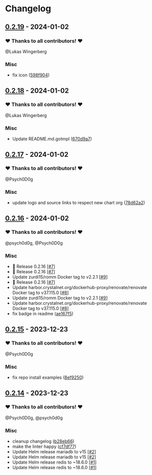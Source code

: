 # Changelog

## [0.2.19](https://github.com/CrystalNET-org/helm-romm/releases/tag/0.2.19) - 2024-01-02

### ❤️ Thanks to all contributors! ❤️

@Lukas Wingerberg

### Misc

- fix icon ([598f904](https://github.com/CrystalNET-org/helm-romm/commit/598f904e96189a1fdc8e7319efc02c41c8a9b689))

## [0.2.18](https://github.com/CrystalNET-org/helm-romm/releases/tag/0.2.18) - 2024-01-02

### ❤️ Thanks to all contributors! ❤️

@Lukas Wingerberg

### Misc

- Update README.md.gotmpl ([670d9a7](https://github.com/CrystalNET-org/helm-romm/commit/670d9a7078ae9b3bd1666e1195776a432c90ac77))

## [0.2.17](https://github.com/CrystalNET-org/helm-romm/releases/tag/0.2.17) - 2024-01-02

### ❤️ Thanks to all contributors! ❤️

@Psych0D0g

### Misc

- update logo and source links to respect new chart org ([78d62a2](https://github.com/CrystalNET-org/helm-romm/commit/78d62a23fb415153a8e3da15a3623cf76c376d3b))

## [0.2.16](https://github.com/CrystalNET-org/helm-romm/releases/tag/0.2.16) - 2024-01-02

### ❤️ Thanks to all contributors! ❤️

@psych0d0g, @Psych0D0g

### Misc

- 🎉 Release 0.2.16 [[#7](https://github.com/CrystalNET-org/helm-romm/pull/7)]
- 🎉 Release 0.2.16 [[#7](https://github.com/CrystalNET-org/helm-romm/pull/7)]
- Update zurdi15/romm Docker tag to v2.2.1 [[#9](https://github.com/CrystalNET-org/helm-romm/pull/9)]
- 🎉 Release 0.2.16 [[#7](https://github.com/CrystalNET-org/helm-romm/pull/7)]
- Update harbor.crystalnet.org/dockerhub-proxy/renovate/renovate Docker tag to v37.115.0 [[#8](https://github.com/CrystalNET-org/helm-romm/pull/8)]
- Update zurdi15/romm Docker tag to v2.2.1 [[#9](https://github.com/CrystalNET-org/helm-romm/pull/9)]
- Update harbor.crystalnet.org/dockerhub-proxy/renovate/renovate Docker tag to v37.115.0 [[#8](https://github.com/CrystalNET-org/helm-romm/pull/8)]
- fix badge in readme ([ae167f5](https://github.com/CrystalNET-org/helm-romm/commit/ae167f5beb88250d4edb9f299a63804cb2b2b3cc))

## [0.2.15](https://github.com/CrystalNET-org/helm-romm/releases/tag/0.2.15) - 2023-12-23

### ❤️ Thanks to all contributors! ❤️

@Psych0D0g

### Misc

- fix repo install examples ([8ef9250](https://github.com/CrystalNET-org/helm-romm/commit/8ef9250c198893667daf185f6b5cbca59dad07d2))

## [0.2.14](https://github.com/CrystalNET-org/helm-romm/releases/tag/0.2.14) - 2023-12-23

### ❤️ Thanks to all contributors! ❤️

@Psych0D0g, @psych0d0g

### Misc

- cleanup changelog ([b28eb66](https://github.com/CrystalNET-org/helm-romm/commit/b28eb6635ed2f44d1ed50ddc10ef7fab80ec2fc9))
- make the linter happy ([cf7df77](https://github.com/CrystalNET-org/helm-romm/commit/cf7df7741f3e9ab14d6274f4ebee854f664845e4))
- Update Helm release mariadb to v15 [[#2](https://github.com/CrystalNET-org/helm-romm/pull/2)]
- Update Helm release mariadb to v15 [[#2](https://github.com/CrystalNET-org/helm-romm/pull/2)]
- Update Helm release redis to ~18.6.0 [[#1](https://github.com/CrystalNET-org/helm-romm/pull/1)]
- Update Helm release redis to ~18.6.0 [[#1](https://github.com/CrystalNET-org/helm-romm/pull/1)]
